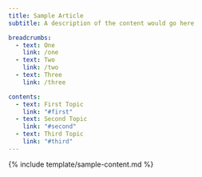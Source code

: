 ```yaml
---
title: Sample Article
subtitle: A description of the content would go here

breadcrumbs:
  - text: One
    link: /one
  - text: Two
    link: /two
  - text: Three
    link: /three

contents:
  - text: First Topic
    link: "#first"
  - text: Second Topic
    link: "#second"
  - text: Third Topic
    link: "#third"
---
```


{% include template/sample-content.md %}
